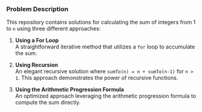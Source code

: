 ### Problem Description

This repository contains solutions for calculating the sum of integers from 1 to `n` using three different approaches:

1. **Using a For Loop**  
   A straightforward iterative method that utilizes a `for` loop to accumulate the sum.

2. **Using Recursion**  
   An elegant recursive solution where `sumTo(n) = n + sumTo(n-1)` for `n > 1`. This approach demonstrates the power of recursive functions.

3. **Using the Arithmetic Progression Formula**  
   An optimized approach leveraging the arithmetic progression formula to compute the sum directly.
